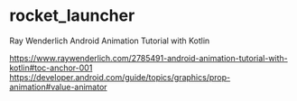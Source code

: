 # rocket_launcher
Ray Wenderlich Android Animation Tutorial with Kotlin

https://www.raywenderlich.com/2785491-android-animation-tutorial-with-kotlin#toc-anchor-001
https://developer.android.com/guide/topics/graphics/prop-animation#value-animator
